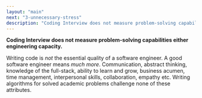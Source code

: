 ```yaml
---
layout: "main"
next: "3-unnecessary-stress"
description: "Coding Interview does not measure problem-solving capabilities either engineering capacity."
---
```


**Coding Interview does not measure problem-solving capabilities either engineering capacity.**

Writing code is _not_ the essential quality of a software engineer. A good software engineer means _much more_. Communication, abstract thinking, knowledge of the full-stack, ability to learn and grow, business acumen, time management, interpersonal skills, collaboration, empathy etc. Writing algorithms for solved academic problems challenge none of these attributes.